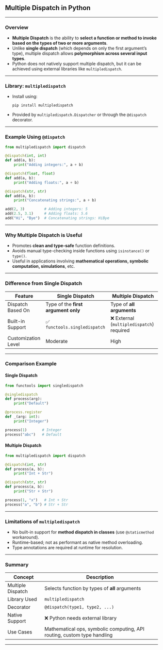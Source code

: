 ## **Multiple Dispatch in Python**

---

### **Overview**

* **Multiple Dispatch** is the ability to **select a function or method to invoke based on the types of two or more arguments**.
* Unlike **single dispatch** (which depends on only the first argument’s type), multiple dispatch allows **polymorphism across several input types**.
* Python does not natively support multiple dispatch, but it can be achieved using external libraries like `multipledispatch`.

---

### **Library: `multipledispatch`**

* Install using:

  ```bash
  pip install multipledispatch
  ```

* Provided by `multipledispatch.Dispatcher` or through the `@dispatch` decorator.

---

### **Example Using `@dispatch`**

```python
from multipledispatch import dispatch

@dispatch(int, int)
def add(a, b):
    print("Adding integers:", a + b)

@dispatch(float, float)
def add(a, b):
    print("Adding floats:", a + b)

@dispatch(str, str)
def add(a, b):
    print("Concatenating strings:", a + b)

add(2, 3)         # Adding integers: 5
add(2.5, 3.1)     # Adding floats: 5.6
add("Hi", "Bye")  # Concatenating strings: HiBye
```

---

### **Why Multiple Dispatch is Useful**

* Promotes **clean and type-safe** function definitions.
* Avoids manual type-checking inside functions using `isinstance()` or `type()`.
* Useful in applications involving **mathematical operations, symbolic computation, simulations**, etc.

---

### **Difference from Single Dispatch**

| Feature             | Single Dispatch                     | Multiple Dispatch                        |
| ------------------- | ----------------------------------- | ---------------------------------------- |
| Dispatch Based On   | Type of the **first argument only** | Type of **all arguments**                |
| Built-in Support    | ✅ `functools.singledispatch`        | ❌ External (`multipledispatch`) required |
| Customization Level | Moderate                            | High                                     |

---

### **Comparison Example**

#### **Single Dispatch**

```python
from functools import singledispatch

@singledispatch
def process(arg):
    print("Default")

@process.register
def _(arg: int):
    print("Integer")

process(1)       # Integer
process("abc")   # Default
```

#### **Multiple Dispatch**

```python
from multipledispatch import dispatch

@dispatch(int, str)
def process(a, b):
    print("Int + Str")

@dispatch(str, str)
def process(a, b):
    print("Str + Str")

process(1, "x")   # Int + Str
process("a", "b") # Str + Str
```

---

### **Limitations of `multipledispatch`**

* No built-in support for **method dispatch in classes** (use `@staticmethod` workaround).
* Runtime-based; not as performant as native method overloading.
* Type annotations are required at runtime for resolution.

---

### **Summary**

| Concept           | Description                                                             |
| ----------------- | ----------------------------------------------------------------------- |
| Multiple Dispatch | Selects function by types of **all** arguments                          |
| Library Used      | `multipledispatch`                                                      |
| Decorator         | `@dispatch(type1, type2, ...)`                                          |
| Native Support    | ❌ Python needs external library                                         |
| Use Cases         | Mathematical ops, symbolic computing, API routing, custom type handling |

---
